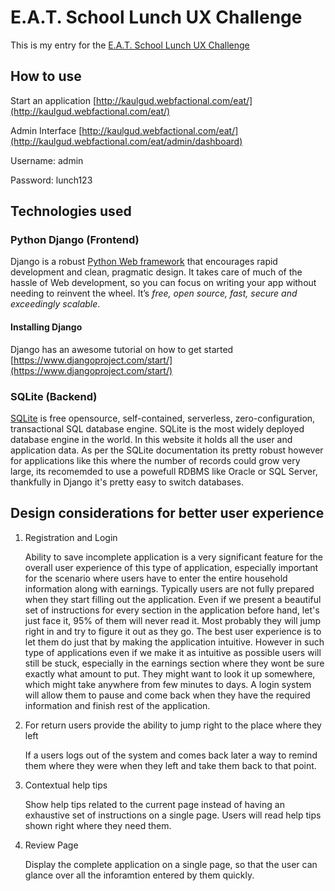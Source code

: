 # E.A.T. School Lunch UX Challenge

This is my entry for the [E.A.T. School Lunch UX Challenge](http://lunchux.devpost.com/)

## How to use

Start an application [http://kaulgud.webfactional.com/eat/](http://kaulgud.webfactional.com/eat/)

Admin Interface [http://kaulgud.webfactional.com/eat/](http://kaulgud.webfactional.com/eat/admin/dashboard)


Username: admin

Password: lunch123


## Technologies used

### Python Django (Frontend)
Django is a robust [Python Web framework](https://www.djangoproject.com) that encourages rapid development and clean, pragmatic design. It takes care of much of the hassle of Web development, so you can focus on writing your app without needing to reinvent the wheel. It’s *free, open source, fast, secure and exceedingly scalable*.

#### Installing Django
Django has an awesome tutorial on how to get started [https://www.djangoproject.com/start/](https://www.djangoproject.com/start/)


### SQLite (Backend)
[SQLite](https://www.sqlite.org/) is free opensource, self-contained, serverless, zero-configuration, transactional SQL database engine. SQLite is the most widely deployed database engine in the world. In this website it holds all the user and application data. As per the SQLite documentation its pretty robust however for applications like this where the number of records could grow very large, its recomemded to use a powefull RDBMS like Oracle or SQL Server, thankfully in Django it's pretty easy to switch databases.


## Design considerations for better user experience

1. Registration and Login

	Ability to save incomplete application is a very significant feature for the overall user experience of this type of application, especially important for the scenario where users have to enter the entire household information along with earnings. Typically  users are not fully prepared when they start filling out the application. Even if we present a beautiful set of instructions for every section in the application before hand, let's just face it, 95% of them will never read it. Most probably they will jump right in and try to figure it out as they go. The best user experience is to let them do just that by making the application intuitive. However in such type of applications even if we make it as intuitive as possible users will still be stuck, especially in the earnings section where they wont be sure exactly what amount to put. They might want to look it up somewhere, which might take anywhere from few minutes to days. A login system will allow them to pause and come back when they have the required information and finish rest of the application.

2. For return users provide the ability to jump right to the place where they left

	If a users logs out of the system and comes back later a way to remind them where they were when they left and take them back to that point.

3. Contextual help tips

	Show help tips related to the current page instead of having an exhaustive set of instructions on a single page. Users will read help tips shown right where they need them.  

4. Review Page

	Display the complete application on a single page, so that the user can glance over all the inforamtion entered by them  quickly.
